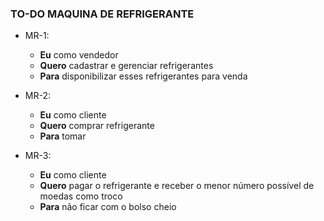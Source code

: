 ### TO-DO MAQUINA DE REFRIGERANTE

- MR-1:
  - **Eu** como vendedor
  - **Quero** cadastrar e gerenciar refrigerantes
  - **Para** disponibilizar esses refrigerantes para venda

- MR-2:
  - **Eu** como cliente
  - **Quero** comprar refrigerante
  - **Para** tomar

- MR-3:
  - **Eu** como cliente
  - **Quero** pagar o refrigerante e receber o menor número possível de moedas como troco
  - **Para** não ficar com o bolso cheio
